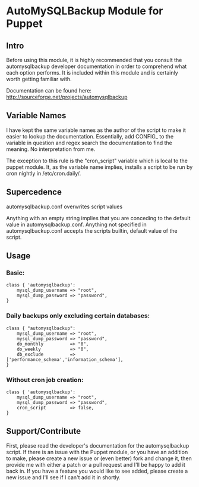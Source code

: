 # AutoMySQLBackup Module for Puppet

## Intro

Before using this module, it is highly recommended that you consult the automysqlbackup developer documentation in order to comprehend what each option performs. It is included within this module and is certainly worth getting familiar with.

Documentation can be found here: http://sourceforge.net/projects/automysqlbackup

## Variable Names

I have kept the same variable names as the author of the script to make it easier to lookup the documentation. Essentially, add CONFIG_ to the variable in question and regex search the documentation to find the meaning. No interpretation from me.

The exception to this rule is the "cron_script" variable which is local to the puppet module. It, as the variable name implies, installs a script to be run by cron nightly in /etc/cron.daily/.

## Supercedence

automysqlbackup.conf overwrites script values

Anything with an empty string implies that you are conceding to the default value in automysqlbackup.conf. Anything not specified in automysqlbackup.conf accepts the scripts builtin, default value of the script.

## Usage

### Basic:

	class { 'automysqlbackup':
		mysql_dump_username	=> "root",
		mysql_dump_password	=> "password",
	}

### Daily backups only excluding certain databases:
	
	class { "automysqlbackup": 
		mysql_dump_username	=> "root",
		mysql_dump_password => "password",
		do_monthly			=> "0",
		do_weekly			=> "0",
		db_exclude			=> ['performance_schema','information_schema'],
	}

### Without cron job creation:
	class { 'automysqlbackup':
		mysql_dump_username	=> "root",
		mysql_dump_password => "password",
		cron_script			=> false,
	}

## Support/Contribute

First, please read the developer's documentation for the automysqlbackup script. If there is an issue with the Puppet module, or you have an addition to make, please create a new issue or (even better) fork and change it, then provide me with either a patch or a pull request and I'll be happy to add it back in. If you have a feature you would like to see added, please create a new issue and I'll see if I can't add it in shortly.